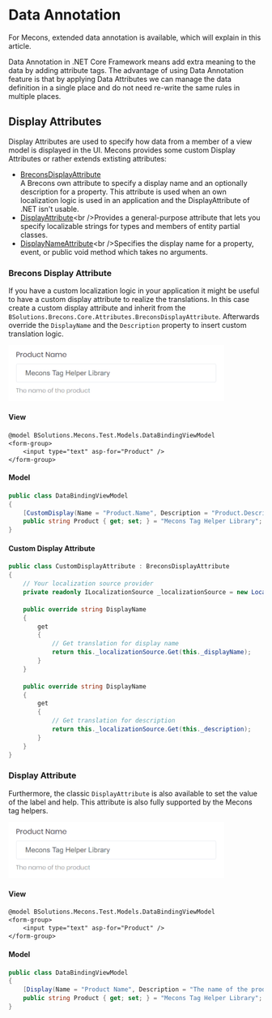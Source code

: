 # Data Annotation

For Mecons, extended data annotation is available, which will explain in this article.

Data Annotation in .NET Core Framework means add extra meaning to the data by adding attribute tags. The advantage of using Data Annotation feature is that by applying Data Attributes we can manage the data definition in a single place and do not need re-write the same rules in multiple places.

## Display Attributes

Display Attributes are used to specify how data from a member of a view model is displayed in the UI. Mecons provides some custom Display Attributes or rather extends extisting attributes:

* [BreconsDisplayAttribute](https://github.com/brecons/brecons-tag-helper/blob/master/BSolutions.Brecons/BSolutions.Brecons.Core/Attributes/BreconsDisplayAttribute.cs)<br />A Brecons own attribute to specify a display name and an optionally description for a property. This attribute is used when an own localization logic is used in an application and the DisplayAttribute of .NET isn't usable.
* [DisplayAttribute](https://msdn.microsoft.com/de-de/library/system.componentmodel.dataannotations.displayattribute(v=vs.110).aspx)<br />Provides a general-purpose attribute that lets you specify localizable strings for types and members of entity partial classes.
* [DisplayNameAttribute](https://msdn.microsoft.com/de-de/library/system.componentmodel.displaynameattribute(v=vs.110).aspx)<br />Specifies the display name for a property, event, or public void method which takes no arguments.

### Brecons Display Attribute

If you have a custom localization logic in your application it might be useful to have a custom display attribute to realize the translations. In this case create a custom display attribute and inherit from the `BSolutions.Brecons.Core.Attributes.BreconsDisplayAttribute`. Afterwards override the `DisplayName` and the `Description` property to insert custom translation logic.

<img class="img-shadow img-responsive center-block" src="https://raw.githubusercontent.com/brecons/metronic-tag-helper/master/docs/images/data-annotation_01.png" width="426" alt="Brecons Display Attribute">

#### View

```markup
@model BSolutions.Mecons.Test.Models.DataBindingViewModel
<form-group>
    <input type="text" asp-for="Product" />
</form-group>
```

#### Model

```csharp
public class DataBindingViewModel
{
    [CustomDisplay(Name = "Product.Name", Description = "Product.Description")]
    public string Product { get; set; } = "Mecons Tag Helper Library";
}
```

#### Custom Display Attribute

```csharp
public class CustomDisplayAttribute : BreconsDisplayAttribute
{
    // Your localization source provider
    private readonly ILocalizationSource _localizationSource = new LocalizationSource();

    public override string DisplayName
    {
        get
        {
            // Get translation for display name
            return this._localizationSource.Get(this._displayName);
        }
    }
    
    public override string DisplayName
    {
        get
        {
            // Get translation for description
            return this._localizationSource.Get(this._description);
        }
    }
}
```

### Display Attribute

Furthermore, the classic `DisplayAttribute` is also available to set the value of the label and help. This attribute is also fully supported by the Mecons tag helpers.

<img class="img-shadow img-responsive center-block" src="https://raw.githubusercontent.com/brecons/metronic-tag-helper/master/docs/images/data-annotation_02.png" width="426" alt="Classic Display Attribute">

#### View

```markup
@model BSolutions.Mecons.Test.Models.DataBindingViewModel
<form-group>
    <input type="text" asp-for="Product" />
</form-group>
```

#### Model

```csharp
public class DataBindingViewModel
{
    [Display(Name = "Product Name", Description = "The name of the product")]
    public string Product { get; set; } = "Mecons Tag Helper Library";
}
```